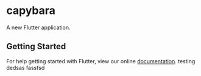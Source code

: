 # capybara

A new Flutter application.

## Getting Started

For help getting started with Flutter, view our online
[documentation](https://flutter.io/).
testing dedsas fassfsd
